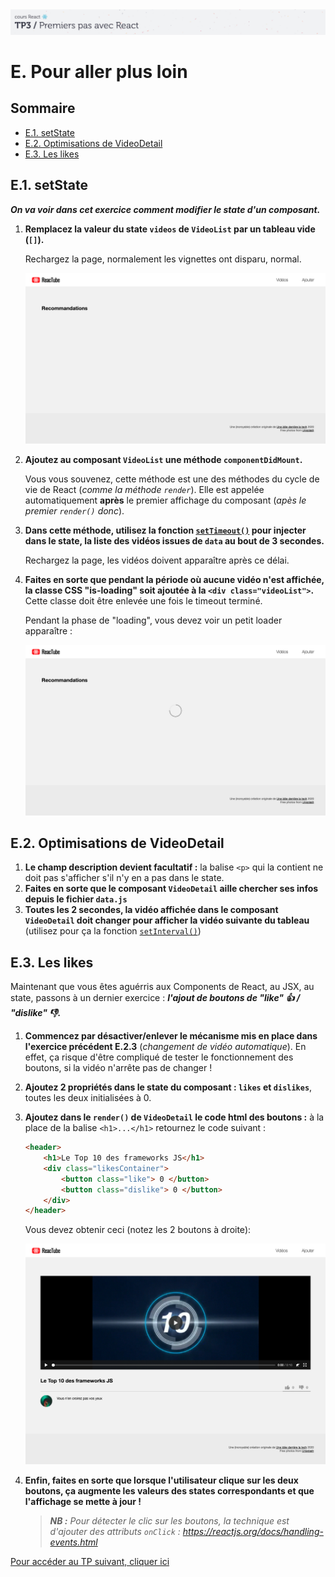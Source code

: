 <img src="images/readme/header-small.jpg" >

# E. Pour aller plus loin <!-- omit in toc -->

## Sommaire <!-- omit in toc -->
- [E.1. setState](#e1-setstate)
- [E.2. Optimisations de VideoDetail](#e2-optimisations-de-videodetail)
- [E.3. Les likes](#e3-les-likes)


## E.1. setState

_**On va voir dans cet exercice comment modifier le state d'un composant.**_

1. **Remplacez la valeur du state `videos` de `VideoList` par un tableau vide (`[]`).**

	Rechargez la page, normalement les vignettes ont disparu, normal.

	<img src="images/readme/screen-07.png" >

2. **Ajoutez au composant `VideoList` une méthode `componentDidMount`.**

	Vous vous souvenez, cette méthode est une des méthodes du cycle de vie de React (_comme la méthode `render`_). Elle est appelée automatiquement **après** le premier affichage du composant (_apès le premier `render()` donc_).
3. **Dans cette méthode, utilisez la fonction [`setTimeout()`](https://developer.mozilla.org/fr/docs/Web/API/WindowOrWorkerGlobalScope/setTimeout) pour injecter dans le state, la liste des vidéos issues de `data` au bout de 3 secondes.**

	Rechargez la page, les vidéos doivent apparaître après ce délai.

6. **Faites en sorte que pendant la période où aucune vidéo n'est affichée, la classe CSS "is-loading" soit ajoutée à la `<div class="videoList">`.** Cette classe doit être enlevée une fois le timeout terminé.

	Pendant la phase de "loading", vous devez voir un petit loader apparaître :

	<img src="images/readme/screen-08.png" >


## E.2. Optimisations de VideoDetail
1. **Le champ description devient facultatif :** la balise `<p>` qui la contient ne doit pas s'afficher s'il n'y en a pas dans le state.
2. **Faites en sorte que le composant `VideoDetail` aille chercher ses infos depuis le fichier `data.js`**
3. **Toutes les 2 secondes, la vidéo affichée dans le composant `VideoDetail` doit changer pour afficher la vidéo suivante du tableau** (utilisez pour ça la fonction [`setInterval()`](https://developer.mozilla.org/fr/docs/Web/API/WindowOrWorkerGlobalScope/setInterval))

## E.3. Les likes
Maintenant que vous êtes aguérris aux Components de React, au JSX, au state, passons à un dernier exercice : ***l'ajout de boutons de "like" 👍 / "dislike" 👎.***

1. **Commencez par désactiver/enlever le mécanisme mis en place dans l'exercice précédent E.2.3** (_changement de vidéo automatique_). En effet, ça risque d'être compliqué de tester le fonctionnement des boutons, si la vidéo n'arrête pas de changer !
1. **Ajoutez 2 propriétés dans le state du composant : `likes` et `dislikes`**, toutes les deux initialisées à 0.
2. **Ajoutez dans le `render()` de `VideoDetail` le code html des boutons :** à la place de la balise `<h1>...</h1>` retournez le code suivant :
	```html
	<header>
		<h1>Le Top 10 des frameworks JS</h1>
		<div class="likesContainer">
			<button class="like"> 0 </button>
			<button class="dislike"> 0 </button>
		</div>
	</header>
	```
	Vous devez obtenir ceci (notez les 2 boutons à droite):

	<img src="images/readme/screen-09.png" >
3. **Enfin, faites en sorte que lorsque l'utilisateur clique sur les deux boutons, ça augmente les valeurs des states correspondants et que l'affichage se mette à jour !**

	> _**NB :** Pour détecter le clic sur les boutons, la technique est d'ajouter des attributs `onClick` : https://reactjs.org/docs/handling-events.html_


[Pour accéder au TP suivant, cliquer ici](https://github.com/GuillaumeCar/react-tp4)
